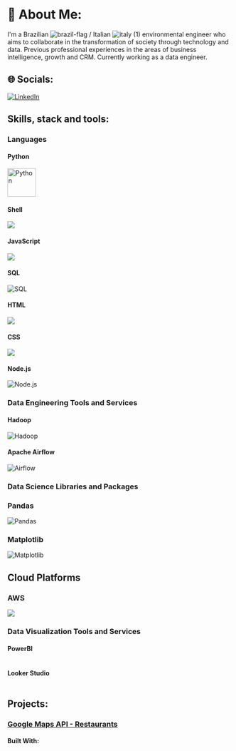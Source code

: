 # 💫 About Me:
I'm a Brazilian ![brazil-flag](https://user-images.githubusercontent.com/71836406/174688908-491db8e7-b16d-4fb9-9ce7-22c18986859b.png)
/ Italian ![italy (1)](https://user-images.githubusercontent.com/71836406/174688874-d4e733ee-f531-4840-be34-14f14b750aca.png)
 environmental engineer who aims to collaborate in the transformation of society through technology and data. Previous professional experiences in the areas of business intelligence, growth and CRM. Currently working as a data engineer.


## 🌐 Socials:
[![LinkedIn](https://img.shields.io/badge/LinkedIn-%230077B5.svg?logo=linkedin&logoColor=white)](https://linkedin.com/in/juliolimoli)


## Skills, stack and tools:

### Languages

#### Python
<img src="https://www.python.org/static/img/python-logo.png" alt="Python" width="64px" height="64px">

#### Shell
<img src="https://img.shields.io/badge/Shell_Script-121011?style=for-the-badge&logo=gnu-bash&logoColor=white">

#### JavaScript
<img src="https://img.shields.io/badge/JavaScript-323330?style=for-the-badge&logo=javascript&logoColor=F7DF1E">

#### SQL
![SQL](https://www.tutorialsteacher.com/Content/images/home/sql.png)

#### HTML
<img src="https://img.shields.io/badge/HTML5-E34F26?style=for-the-badge&logo=html5&logoColor=white">

#### CSS
<img src="https://img.shields.io/badge/CSS3-1572B6?style=for-the-badge&logo=css3&logoColor=white">

#### Node.js
![Node.js](https://nodejs.org/static/images/logo.svg)

### Data Engineering Tools and Services

#### Hadoop
![Hadoop](https://hadoop.apache.org/images/hadoop-logo.jpg)

#### Apache Airflow
![Airflow](https://airflow.apache.org/docs/apache-airflow/stable/_images/pin_large.png)

### Data Science Libraries and Packages

### Pandas
![Pandas](https://pandas.pydata.org/static/img/pandas_mark.svg)

### Matplotlib
![Matplotlib](https://matplotlib.org/_images/sphx_glr_logos2_001.png)

## Cloud Platforms

### AWS
<img src="https://img.shields.io/badge/Amazon_AWS-FF9900?style=for-the-badge&logo=amazonaws&logoColor=white">


### Data Visualization Tools and Services

#### PowerBI
<img href="https://img.shields.io/badge/PowerBI-F2C811?style=for-the-badge&logo=Power%20BI&logoColor=white"> 

#### Looker Studio
<img href="https://img.shields.io/badge/PowerBI-F2C811?style=for-the-badge&logo=Power%20BI&logoColor=white"> 


## Projects:

### [Google Maps API - Restaurants](https://github.com/juliolimoli/data-cloud-project-scheduler)

#### Built With:
